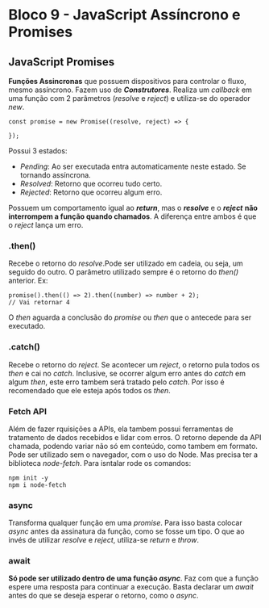 # Bloco 9 - JavaScript Assíncrono e Promises

## JavaScript Promises

**Funções Assincronas** que possuem dispositivos para controlar o fluxo, mesmo assíncrono. Fazem uso de ***Construtores***. Realiza um *callback* em uma função com 2 parâmetros (*resolve* e *reject*) e utiliza-se do operador *new*.

```
const promise = new Promise((resolve, reject) => {

});
```
Possui 3 estados:
- *Pending*: Ao ser executada entra automaticamente neste estado. Se tornando assíncrona.
- *Resolved*: Retorno que ocorreu tudo certo.
- *Rejected*: Retorno que ocorreu algum erro.

Possuem um comportamento igual ao ***return***, mas o ***resolve*** e o ***reject*** **não interrompem a função quando chamados**. A diferença entre ambos é que o *reject* lança um erro.

### .then()

Recebe o retorno do *resolve*.Pode ser utilizado em cadeia, ou seja, um seguido do outro. O parâmetro utilizado sempre é o retorno do *then()* anterior. Ex:

```
promise().then(() => 2).then((number) => number + 2);
// Vai retornar 4
```

O *then* aguarda a conclusão do *promise* ou *then* que o antecede para ser executado.

### .catch()

Recebe o retorno do *reject*. Se acontecer um *reject*, o retorno pula todos os *then* e cai no *catch*. Inclusive, se ocorrer algum erro antes do *catch* em algum *then*, este erro tambem será tratado pelo *catch*. Por isso é recomendado que ele esteja após todos os *then*.

### Fetch API

Além de fazer rquisições a APIs, ela tambem possui ferramentas de tratamento de dados recebidos e lidar com erros. O retorno depende da API chamada, podendo variar não só em conteúdo, como tambem em formato.
Pode ser utilizado sem o navegador, com o uso do Node. Mas precisa ter a biblioteca *node-fetch*. Para isntalar rode os comandos:

```
npm init -y
npm i node-fetch
```

### async

Transforma qualquer função em uma *promise*. Para isso basta colocar *async* antes da assinatura da função, como se fosse um tipo. O que ao invés de utilizar *resolve* e *reject*, utiliza-se *return* e *throw*.

### await

**Só pode ser utilizado dentro de uma função *async***. Faz com que a função espere uma resposta para continuar a execução. Basta declarar um *await* antes do que se deseja esperar o retorno, como o *async*.